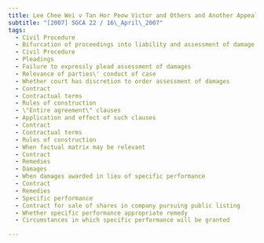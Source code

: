 ```yaml
---
title: Lee Chee Wei v Tan Hor Peow Victor and Others and Another Appeal 
subtitle: "[2007] SGCA 22 / 16\_April\_2007"
tags:
  - Civil Procedure
  - Bifurcation of proceedings into liability and assessment of damage phases
  - Civil Procedure
  - Pleadings
  - Failure to expressly plead assessment of damages
  - Relevance of parties\' conduct of case
  - Whether court has discretion to order assessment of damages
  - Contract
  - Contractual terms
  - Rules of construction
  - \"Entire agreement\" clauses
  - Application and effect of such clauses
  - Contract
  - Contractual terms
  - Rules of construction
  - When factual matrix may be relevant
  - Contract
  - Remedies
  - Damages
  - When damages awarded in lieu of specific performance
  - Contract
  - Remedies
  - Specific performance
  - Contract for sale of shares in company pursuing public listing
  - Whether specific performance appropriate remedy
  - Circumstances in which specific performance will be granted

---
```


